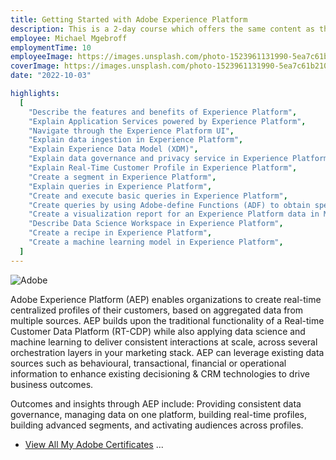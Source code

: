```yaml
---
title: Getting Started with Adobe Experience Platform
description: This is a 2-day course which offers the same content as the previous 1-day course of the same title. The duration was extended to accommodate the time required to complete the training. There are no changes in the topics being covered. Getting Started with Adobe Experience Platform is a 2-day instructor-led (classroom or virtual) course, where you will learn the basics of Adobe Experience Platform. You will learn how to navigate through the Experience Platform user interface (UI), ingest data, apply data governance, work with real-time customer profile and segments, create queries, analyze data, and create and test machine learning model recipes in Experience Platform ...
employee: Michael Mgebroff
employmentTime: 10
employeeImage: https://images.unsplash.com/photo-1523961131990-5ea7c61b2107?ixlib=rb-4.0.3&ixid=MnwxMjA3fDB8MHxwaG90by1wYWdlfHx8fGVufDB8fHx8&auto=format&fit=crop&w=1974&q=80
coverImage: https://images.unsplash.com/photo-1523961131990-5ea7c61b2107?ixlib=rb-4.0.3&ixid=MnwxMjA3fDB8MHxwaG90by1wYWdlfHx8fGVufDB8fHx8&auto=format&fit=crop&w=1974&q=80
date: "2022-10-03"

highlights:
  [
    "Describe the features and benefits of Experience Platform",
    "Explain Application Services powered by Experience Platform",
    "Navigate through the Experience Platform UI",
    "Explain data ingestion in Experience Platform",
    "Explain Experience Data Model (XDM)",
    "Explain data governance and privacy service in Experience Platform",
    "Explain Real-Time Customer Profile in Experience Platform",
    "Create a segment in Experience Platform",
    "Explain queries in Experience Platform",
    "Create and execute basic queries in Experience Platform",
    "Create queries by using Adobe-define Functions (ADF) to obtain specific contextual values in Experience Platform",
    "Create a visualization report for an Experience Platform data in Microsoft Power BI",
    "Describe Data Science Workspace in Experience Platform",
    "Create a recipe in Experience Platform",
    "Create a machine learning model in Experience Platform",
  ]
---
```


![Adobe](http://localhost:3000/certifications/aep-get-started-certificate.PNG "Getting Started with Adobe Experience Platform")

Adobe Experience Platform (AEP) enables organizations to create real-time centralized profiles of their customers, based on aggregated data from multiple sources. AEP builds upon the traditional functionality of a Real-time Customer Data Platform (RT-CDP) while also applying data science and machine learning to deliver consistent interactions at scale, across several orchestration layers in your marketing stack. AEP can leverage existing data sources such as behavioural, transactional, financial or operational information to enhance existing decisioning & CRM technologies to drive business outcomes.

Outcomes and insights through AEP include: Providing consistent data governance, managing data on one platform, building real-time profiles, building advanced segments, and activating audiences across profiles.

- [View All My Adobe Certificates](https://www.linkedin.com/in/michael-mgebroff-5725a05/details/featured/) ...
